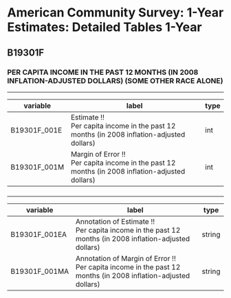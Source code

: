 # American Community Survey: 1-Year Estimates: Detailed Tables 1-Year

## B19301F

### PER CAPITA INCOME IN THE PAST 12 MONTHS (IN 2008 INFLATION-ADJUSTED DOLLARS) (SOME OTHER RACE ALONE)

___

| variable | label | type |
| ----- | ----- | ----- |
| B19301F_001E | Estimate !!<br>Per capita income in the past 12 months (in 2008 inflation-adjusted dollars) | int |
| B19301F_001M | Margin of Error !!<br>Per capita income in the past 12 months (in 2008 inflation-adjusted dollars) | int |
### 

___

| variable | label | type |
| ----- | ----- | ----- |
| B19301F_001EA | Annotation of Estimate !!<br>Per capita income in the past 12 months (in 2008 inflation-adjusted dollars) | string |
| B19301F_001MA | Annotation of Margin of Error !!<br>Per capita income in the past 12 months (in 2008 inflation-adjusted dollars) | string |

